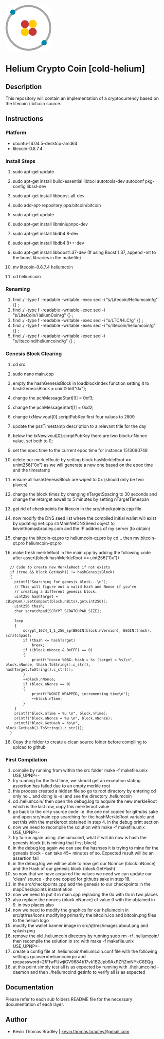 <img src="https://github.com/kevinthomasbradley/cold-helium/blob/master/styles/logo1.png" width="150">

# Helium Crypto Coin [cold-helium]

## Description

This repository will contain an implementation of a cryptocurrency based on the litecoin / bitcoin source.

## Instructions

### Platform
* ubuntu-14.04.5-desktop-amd64
* litecoin-0.8.7.4

### Install Steps
1. sudo apt-get update
2. sudo apt-get install build-essential libtool autotools-dev autoconf pkg-config libssl-dev
3. sudo apt-get install libboost-all-dev
4. sudo add-apt-repository ppa:bitcoin/bitcoin
5. sudo apt-get update
6. sudo apt-get install libminiupnpc-dev

7. sudo apt-get install libdb4.8-dev
8. sudo apt-get install libdb4.8++-dev
9. sudo apt-get install libboost1.37-dev
(If using Boost 1.37, append -mt to the boost libraries in the makefile)

10. mv litecoin-0.8.7.4 heliumcoin
11. cd heliumcoin

### Renaming
1. find ./ -type f -readable -writable -exec sed -i "s/Litecoin/Heliumcoin/g" {} \;
2. find ./ -type f -readable -writable -exec sed -i "s/LiteCoin/HeliumCoin/g" {} \;
3. find ./ -type f -readable -writable -exec sed -i "s/LTC/HLC/g" {} \;
4. find ./ -type f -readable -writable -exec sed -i "s/litecoin/heliumcoin/g" {} \;
5. find ./ -type f -readable -writable -exec sed -i "s/litecoind/heliumcoind/g" {} \;

### Genesis Block Clearing
1. cd src
2. sudo nano main.cpp

3. empty the hashGenesisBlock in loadblockIndex function setting it to hashGenesisBlock = unint256("0x");
4. change the pchMessageStart[0] = 0xf3;
5. change the pchMessageStart[1] = 0xd2;
6. change txNew.vout[0].scriptPubKey first four values to 2809
6. update the pszTimestamp description to a relevant title for the day
8. below the txNew.vout[0].scriptPubKey there are two block.nNonce value, set both to 0;
9. set the epoc time to the current epoc time for instance 1513090749
11. delete our merkleRoute by setting block.hasMerkleRoot == unint256("0x") as we will generate a new one based on the epoc time and the timestamp
12. ensure all hashGenesisBlock are wiped to 0x (should only be two places)
13. change the block times by changing nTargetSpacing to 30 seconds and change the retarget aswell to 5 minutes by setting nTargetTimespan
14. get rid of checkpoints for litecoin in the src/checkpoints.cpp file
15. now modify the DNS seed list where the compiled initial wallet will exist by updating net.cpp strMainNetDNSSeed object to kevinthomasbradley.com and the IP address of my server (to obtain)
16. change the bitcoin-qt.pro to heliumcoin-qt.pro by cd .. then mv bitcoin-qt.pro heliumcoin-qt.pro
17. make fresh merkleRoot in the main.cpp by adding the following code after assert(block.hashMerkleRoot == uint256("0x"))
```
  // Code to create new MerkleRoot if not exists
  if (true && block.GetHash() != hashGenesisBlock)
  {
    printf("Searching for genesis block...\n");
    // This will figure out a valid hash and Nonce if you're
    // creating a different genesis block:
    uint256 hashTarget = CBigNum().SetCompact(block.nBits).getuint256();
    uint256 thash;
    char scratchpad[SCRYPT_SCRATCHPAD_SIZE];

    loop
    {
        scrypt_1024_1_1_256_sp(BEGIN(block.nVersion), BEGIN(thash), scratchpad);
        if (thash <= hashTarget)
            break;
        if ((block.nNonce & 0xFFF) == 0)
        {
            printf("nonce %08X: hash = %s (target = %s)\n", block.nNonce, thash.ToString().c_str(), hashTarget.ToString().c_str());
        }
        ++block.nNonce;
        if (block.nNonce == 0)
        {
            printf("NONCE WRAPPED, incrementing time\n");
            ++block.nTime;
        }
    }
    printf("block.nTime = %u \n", block.nTime);
    printf("block.nNonce = %u \n", block.nNonce);
    printf("block.GetHash = %s\n", block.GetHash().ToString().c_str());
  }
```
18. Copy the folder to create a clean source folder before compiling to upload to github

### First Compilation
1. compile by running from within the src folder make -f makefile.unix USE_UPNP=-
2. try running for the first time, we should get an exception stating assertion has failed due to an empty merkle root
3. this process created a hidden file so go to root directory by entering cd only no .. and doing ls -al and see the directory .heliumcoin
4. cd .heliumcoin/ then open the debug.log to acquire the new merkleRoot which is the last row, copy this merkleroot value
5. go back to the dirty source code i.e. the one not copied for githubs sake and open src/main.cpp searching for the hashMerkleRoot
variable and set this with the merkleroot obtained in step 4. in the debug print section
6. now we need to recompile the solution with make -f makefile.unix USE_UPNP=-
7. try to run again using ./heliumcoind, what it will do now is hash the genesis block (it is mining that first block)
8. in the debug.log again we can see the hashses it is trying to mine for the genesis block - can take 45~ minutes of so. Expected result will be an assertion fail
9. in the debug.log we will be able to now get our Nonnce (block.nNonce) and the Hash of our genesis block (block.GetHash)
10. so now that we have acquired the values we need we can update our 'clean' source - the one copied for githubs sake in step 18.
11. in the src/checkpoints.cpp add the genesis to our checkpoints in the mapCheckpoints instantiation
12. now we need to put it in main.cpp replacing the 0x with 0x<VALUE> in two places
13. also replace the nonces (block.nNonce) of value 0 with the <VALUE> obtained in 9. in two places also
14. now we need to modify the graphics for our heliumcoin in src/qt/res/icons modifying primarily the bitcoin.ico and bitcoin.png files to the helium logo
15. modify the wallet banner image in src/qt/res/images about.png and splash.png
16. remove the old .heliumcoin directory by running sudo rm -rf .heliumcoin/ then recompile the solution in src with make -f makefile.unix USE_UPNP=-
17. create a config file at .heliumcoin/heliumcoin.conf file with the following settings rpcuser=heliumcoinrpc and rpcpassword=2fFfwFUwjiGV9684b17vk1B2Jpb9AxPZftZmNYkC8EQg
18. at this point simply test all is as expected by running with ./heliumcoind -daemon and then ./heliumcoind getinfo to verify all is as expected



## Documentation

Please refer to each sub folders README file for the necessary documentation of each layer.

## Author
* Kevin Thomas Bradley | kevin.thomas.bradley@gmail.com
